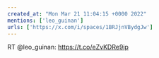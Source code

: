 ```yaml
---
created_at: "Mon Mar 21 11:04:15 +0000 2022"
mentions: ['leo_guinan']
urls: ['https://x.com/i/spaces/1BRJjnVBydgJw']
---
```


RT @leo_guinan: https://t.co/eZvKDRe9ip